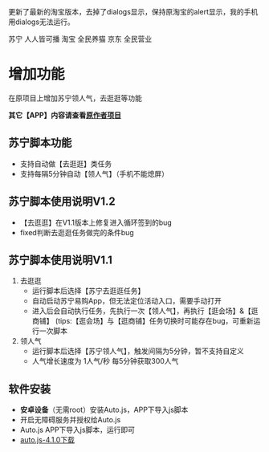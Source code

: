更新了最新的淘宝版本，去掉了dialogs显示，保持原淘宝的alert显示，我的手机用dialogs无法运行。

苏宁 人人皆可播
淘宝 全民养猫
京东 全民营业


# 增加功能
在原项目上增加苏宁领人气，去逛逛等功能

**其它【APP】内容请查看[原作者项目](https://github.com/hyue418/taobao-11-11)**

## 苏宁脚本功能
* 支持自动做【去逛逛】类任务
* 支持每隔5分钟自动【领人气】（手机不能熄屏）
  
## 苏宁脚本使用说明V1.2
- 【去逛逛】在V1.1版本上修复进入循环签到的bug
- fixed判断去逛逛任务做完的条件bug
  
## 苏宁脚本使用说明V1.1
1. 去逛逛
   - 运行脚本后选择【苏宁去逛逛任务】
   - 自动启动苏宁易购App，但无法定位活动入口，需要手动打开
   - 进入后会自动执行任务，先执行一次【领人气】，再执行【逛会场】&【逛商铺】 (tips:【逛会场】与【逛商铺】任务切换时可能存在bug，可重新运行一次脚本
2. 领人气
   - 运行脚本后选择【苏宁领人气】，触发间隔为5分钟，暂不支持自定义
   - 人气增长速度为 1人气/秒 每5分钟获取300人气

## 软件安装
* **安卓设备**（无需root）安装Auto.js，APP下导入js脚本
* 开启无障碍服务并授权给Auto.js
* Auto.js APP下导入js脚本，运行即可
* [auto.js-4.1.0下载](https://share.weiyun.com/5a9g8ys)

